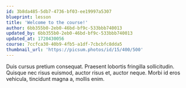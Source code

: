 ```yaml
---
id: 3b8da485-5db7-4736-bf03-ee19997a5307
blueprint: lesson
title: 'Welcome to the course!'
author: 6bb355b0-2eb0-46bd-bf9c-533bbb740013
updated_by: 6bb355b0-2eb0-46bd-bf9c-533bbb740013
updated_at: 1720430056
course: 7ccfca30-40b9-4fb5-a1df-7cbcbfc8dda5
thumbnail_url: 'https://picsum.photos/id/15/400/500'
---
```

Duis cursus pretium consequat. Praesent lobortis fringilla sollicitudin. Quisque nec risus euismod, auctor risus et, auctor neque. Morbi id eros vehicula, tincidunt magna a, mollis enim.
